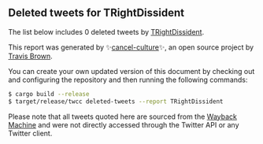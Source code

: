 ## Deleted tweets for TRightDissident

The list below includes 0 deleted tweets by
[TRightDissident](https://twitter.com/TRightDissident).



This report was generated by ✨[cancel-culture](https://github.com/travisbrown/cancel-culture)✨,
an open source project by [Travis Brown](https://twitter.com/travisbrown).

You can create your own updated version of this document by checking out and configuring the
repository and then running the following commands:

```bash
$ cargo build --release
$ target/release/twcc deleted-tweets --report TRightDissident
```

Please note that all tweets quoted here are sourced from the
[Wayback Machine](https://web.archive.org) and were not directly accessed through the Twitter API or
any Twitter client.

